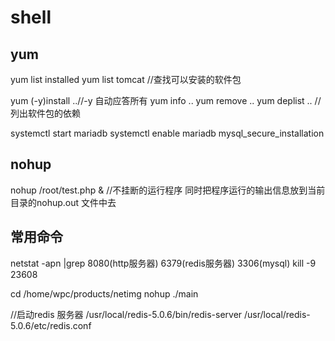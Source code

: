 # shell

## yum

 yum list installed
 yum list tomcat //查找可以安装的软件包

 yum (-y)install ..//-y 自动应答所有
 yum info ..
 yum remove ..
 yum deplist .. //列出软件包的依赖
 
 systemctl start mariadb
 systemctl enable mariadb
 mysql_secure_installation
 
## nohup

  nohup /root/test.php &   //不挂断的运行程序  同时把程序运行的输出信息放到当前目录的nohup.out 文件中去

## 常用命令 
netstat -apn |grep 8080(http服务器) 6379(redis服务器) 3306(mysql)
kill -9 23608

cd /home/wpc/products/netimg
nohup ./main


//启动redis 服务器
/usr/local/redis-5.0.6/bin/redis-server /usr/local/redis-5.0.6/etc/redis.conf